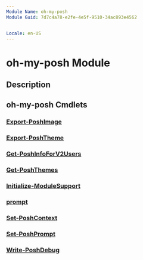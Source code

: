 ```yaml
---
Module Name: oh-my-posh
Module Guid: 7d7c4a78-e2fe-4e5f-9510-34ac893e4562


Locale: en-US
---
```


# oh-my-posh Module
## Description


## oh-my-posh Cmdlets
### [Export-PoshImage](Export-PoshImage.md)


### [Export-PoshTheme](Export-PoshTheme.md)


### [Get-PoshInfoForV2Users](Get-PoshInfoForV2Users.md)


### [Get-PoshThemes](Get-PoshThemes.md)


### [Initialize-ModuleSupport](Initialize-ModuleSupport.md)


### [prompt](prompt.md)


### [Set-PoshContext](Set-PoshContext.md)


### [Set-PoshPrompt](Set-PoshPrompt.md)


### [Write-PoshDebug](Write-PoshDebug.md)


